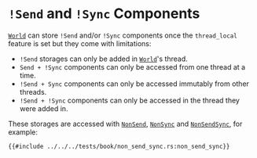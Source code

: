 # `!Send` and `!Sync` Components

[`World`](https://docs.rs/shipyard/latest/shipyard/struct.World.html) can store `!Send` and/or `!Sync` components once the `thread_local` feature is set but they come with limitations:

- `!Send` storages can only be added in [`World`](https://docs.rs/shipyard/latest/shipyard/struct.World.html)'s thread.
- `Send + !Sync` components can only be accessed from one thread at a time.
- `!Send + Sync` components can only be accessed immutably from other threads.
- `!Send + !Sync` components can only be accessed in the thread they were added in.

These storages are accessed with [`NonSend`](https://docs.rs/shipyard/latest/shipyard/struct.NonSend.html), [`NonSync`](https://docs.rs/shipyard/latest/shipyard/struct.NonSync.html) and [`NonSendSync`](https://docs.rs/shipyard/latest/shipyard/struct.NonSendSync.html), for example:

```rust, noplaypen
{{#include ../../../tests/book/non_send_sync.rs:non_send_sync}}
```
